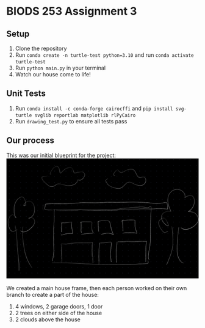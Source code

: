 # BIODS 253 Assignment 3

## Setup

1. Clone the repository
2. Run `conda create -n turtle-test python=3.10` and run `conda activate turtle-test`
3. Run `python main.py` in your terminal
4. Watch our house come to life!

## Unit Tests

1. Run `conda install -c conda-forge cairocffi` and `pip install svg-turtle svglib reportlab matplotlib rlPyCairo`
2. Run `drawing_test.py` to ensure all tests pass

## Our process

This was our initial blueprint for the project:
![Initial blueprint](blueprint.jpeg)

We created a main house frame, then each person worked on their own branch to create a part of the house:

1. 4 windows, 2 garage doors, 1 door
2. 2 trees on either side of the house
3. 2 clouds above the house
